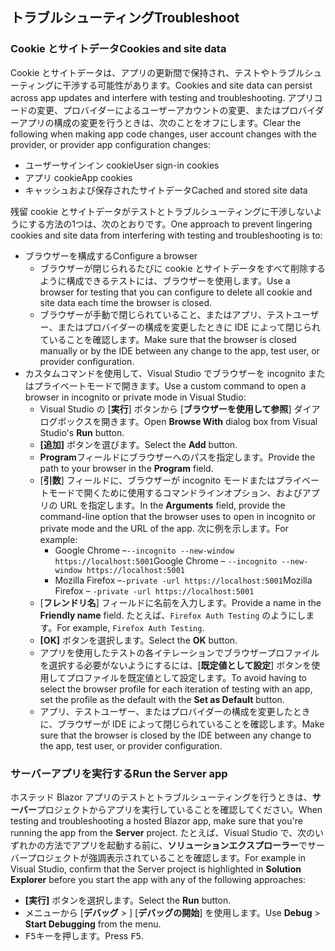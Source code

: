 ## <a name="troubleshoot"></a><span data-ttu-id="345db-101">トラブルシューティング</span><span class="sxs-lookup"><span data-stu-id="345db-101">Troubleshoot</span></span>

### <a name="cookies-and-site-data"></a><span data-ttu-id="345db-102">Cookie とサイトデータ</span><span class="sxs-lookup"><span data-stu-id="345db-102">Cookies and site data</span></span>

<span data-ttu-id="345db-103">Cookie とサイトデータは、アプリの更新間で保持され、テストやトラブルシューティングに干渉する可能性があります。</span><span class="sxs-lookup"><span data-stu-id="345db-103">Cookies and site data can persist across app updates and interfere with testing and troubleshooting.</span></span> <span data-ttu-id="345db-104">アプリコードの変更、プロバイダーによるユーザーアカウントの変更、またはプロバイダーアプリの構成の変更を行うときは、次のことをオフにします。</span><span class="sxs-lookup"><span data-stu-id="345db-104">Clear the following when making app code changes, user account changes with the provider, or provider app configuration changes:</span></span>

* <span data-ttu-id="345db-105">ユーザーサインイン cookie</span><span class="sxs-lookup"><span data-stu-id="345db-105">User sign-in cookies</span></span>
* <span data-ttu-id="345db-106">アプリ cookie</span><span class="sxs-lookup"><span data-stu-id="345db-106">App cookies</span></span>
* <span data-ttu-id="345db-107">キャッシュおよび保存されたサイトデータ</span><span class="sxs-lookup"><span data-stu-id="345db-107">Cached and stored site data</span></span>

<span data-ttu-id="345db-108">残留 cookie とサイトデータがテストとトラブルシューティングに干渉しないようにする方法の1つは、次のとおりです。</span><span class="sxs-lookup"><span data-stu-id="345db-108">One approach to prevent lingering cookies and site data from interfering with testing and troubleshooting is to:</span></span>

* <span data-ttu-id="345db-109">ブラウザーを構成する</span><span class="sxs-lookup"><span data-stu-id="345db-109">Configure a browser</span></span>
  * <span data-ttu-id="345db-110">ブラウザーが閉じられるたびに cookie とサイトデータをすべて削除するように構成できるテストには、ブラウザーを使用します。</span><span class="sxs-lookup"><span data-stu-id="345db-110">Use a browser for testing that you can configure to delete all cookie and site data each time the browser is closed.</span></span>
  * <span data-ttu-id="345db-111">ブラウザーが手動で閉じられていること、またはアプリ、テストユーザー、またはプロバイダーの構成を変更したときに IDE によって閉じられていることを確認します。</span><span class="sxs-lookup"><span data-stu-id="345db-111">Make sure that the browser is closed manually or by the IDE between any change to the app, test user, or provider configuration.</span></span>
* <span data-ttu-id="345db-112">カスタムコマンドを使用して、Visual Studio でブラウザーを incognito またはプライベートモードで開きます。</span><span class="sxs-lookup"><span data-stu-id="345db-112">Use a custom command to open a browser in incognito or private mode in Visual Studio:</span></span>
  * <span data-ttu-id="345db-113">Visual Studio の [**実行**] ボタンから [**ブラウザーを使用して参照**] ダイアログボックスを開きます。</span><span class="sxs-lookup"><span data-stu-id="345db-113">Open **Browse With** dialog box from Visual Studio's **Run** button.</span></span>
  * <span data-ttu-id="345db-114">**[追加]** ボタンを選びます。</span><span class="sxs-lookup"><span data-stu-id="345db-114">Select the **Add** button.</span></span>
  * <span data-ttu-id="345db-115">**Program**フィールドにブラウザーへのパスを指定します。</span><span class="sxs-lookup"><span data-stu-id="345db-115">Provide the path to your browser in the **Program** field.</span></span>
  * <span data-ttu-id="345db-116">[**引数**] フィールドに、ブラウザーが incognito モードまたはプライベートモードで開くために使用するコマンドラインオプション、およびアプリの URL を指定します。</span><span class="sxs-lookup"><span data-stu-id="345db-116">In the **Arguments** field, provide the command-line option that the browser uses to open in incognito or private mode and the URL of the app.</span></span> <span data-ttu-id="345db-117">次に例を示します。</span><span class="sxs-lookup"><span data-stu-id="345db-117">For example:</span></span>
    * <span data-ttu-id="345db-118">Google Chrome &ndash;`--incognito --new-window https://localhost:5001`</span><span class="sxs-lookup"><span data-stu-id="345db-118">Google Chrome &ndash; `--incognito --new-window https://localhost:5001`</span></span>
    * <span data-ttu-id="345db-119">Mozilla Firefox &ndash;`-private -url https://localhost:5001`</span><span class="sxs-lookup"><span data-stu-id="345db-119">Mozilla Firefox &ndash; `-private -url https://localhost:5001`</span></span>
  * <span data-ttu-id="345db-120">[**フレンドリ名**] フィールドに名前を入力します。</span><span class="sxs-lookup"><span data-stu-id="345db-120">Provide a name in the **Friendly name** field.</span></span> <span data-ttu-id="345db-121">たとえば、`Firefox Auth Testing` のようにします。</span><span class="sxs-lookup"><span data-stu-id="345db-121">For example, `Firefox Auth Testing`.</span></span>
  * <span data-ttu-id="345db-122">**[OK]** ボタンを選択します。</span><span class="sxs-lookup"><span data-stu-id="345db-122">Select the **OK** button.</span></span>
  * <span data-ttu-id="345db-123">アプリを使用したテストの各イテレーションでブラウザープロファイルを選択する必要がないようにするには、[**既定値として設定**] ボタンを使用してプロファイルを既定値として設定します。</span><span class="sxs-lookup"><span data-stu-id="345db-123">To avoid having to select the browser profile for each iteration of testing with an app, set the profile as the default with the **Set as Default** button.</span></span>
  * <span data-ttu-id="345db-124">アプリ、テストユーザー、またはプロバイダーの構成を変更したときに、ブラウザーが IDE によって閉じられていることを確認します。</span><span class="sxs-lookup"><span data-stu-id="345db-124">Make sure that the browser is closed by the IDE between any change to the app, test user, or provider configuration.</span></span>

### <a name="run-the-server-app"></a><span data-ttu-id="345db-125">サーバーアプリを実行する</span><span class="sxs-lookup"><span data-stu-id="345db-125">Run the Server app</span></span>

<span data-ttu-id="345db-126">ホステッド Blazor アプリのテストとトラブルシューティングを行うときは、**サーバー**プロジェクトからアプリを実行していることを確認してください。</span><span class="sxs-lookup"><span data-stu-id="345db-126">When testing and troubleshooting a hosted Blazor app, make sure that you're running the app from the **Server** project.</span></span> <span data-ttu-id="345db-127">たとえば、Visual Studio で、次のいずれかの方法でアプリを起動する前に、**ソリューションエクスプローラー**でサーバープロジェクトが強調表示されていることを確認します。</span><span class="sxs-lookup"><span data-stu-id="345db-127">For example in Visual Studio, confirm that the Server project is highlighted in **Solution Explorer** before you start the app with any of the following approaches:</span></span>

* <span data-ttu-id="345db-128">**[実行]** ボタンを選択します。</span><span class="sxs-lookup"><span data-stu-id="345db-128">Select the **Run** button.</span></span>
* <span data-ttu-id="345db-129">メニューから [**デバッグ** > ] [**デバッグの開始**] を使用します。</span><span class="sxs-lookup"><span data-stu-id="345db-129">Use **Debug** > **Start Debugging** from the menu.</span></span>
* <span data-ttu-id="345db-130"><kbd>F5</kbd>キーを押します。</span><span class="sxs-lookup"><span data-stu-id="345db-130">Press <kbd>F5</kbd>.</span></span>
